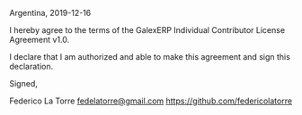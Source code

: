Argentina, 2019-12-16

 I hereby agree to the terms of the GalexERP Individual Contributor License
 Agreement v1.0.

 I declare that I am authorized and able to make this agreement and sign this
 declaration.

 Signed,

 Federico La Torre fedelatorre@gmail.com https://github.com/federicolatorre
